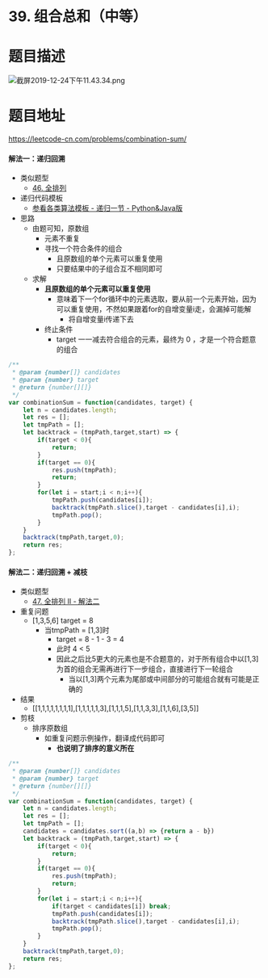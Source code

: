 # 39. 组合总和（中等）
# 题目描述
![截屏2019-12-24下午11.43.34.png](https://pic.leetcode-cn.com/6f0a5928e1af89ff035fb886aa58fa3d834684dd0f180d8985a0d5a3fd9763c0-%E6%88%AA%E5%B1%8F2019-12-24%E4%B8%8B%E5%8D%8811.43.34.png)
# 题目地址
<https://leetcode-cn.com/problems/combination-sum/>
#### 解法一：递归回溯
+ 类似题型
  + [46. 全排列](https://leetcode-cn.com/problems/permutations/solution/46-quan-pai-lie-by-alexer-660/)
+ 递归代码模板
  + [参看各类算法模板 - 递归一节 - Python&Java版](https://github.com/Alex660/Algorithms-and-data-structures/blob/master/theoreticalKnowledge/AlgorithmTemplate%E7%AE%97%E6%B3%95%E6%A8%A1%E6%9D%BF.md)
+ 思路
  + 由题可知，原数组
    + 元素不重复
    + 寻找一个符合条件的组合
      + 且原数组的单个元素可以重复使用
      + 只要结果中的子组合互不相同即可
  + 求解
    + **且原数组的单个元素可以重复使用**
      + 意味着下一个for循环中的元素选取，要从前一个元素开始，因为可以重复使用，不然如果跟着for的自增变量i走，会漏掉可能解
        + 将自增变量i传递下去
    + 终止条件
      + target 一一减去符合组合的元素，最终为 0 ，才是一个符合题意的组合
```javascript
/**
 * @param {number[]} candidates
 * @param {number} target
 * @return {number[][]}
 */
var combinationSum = function(candidates, target) {
    let n = candidates.length;
    let res = [];
    let tmpPath = [];
    let backtrack = (tmpPath,target,start) => {
        if(target < 0){
            return;
        }
        if(target == 0){
            res.push(tmpPath);
            return;
        }
        for(let i = start;i < n;i++){
            tmpPath.push(candidates[i]);
            backtrack(tmpPath.slice(),target - candidates[i],i);
            tmpPath.pop();
        }
    }
    backtrack(tmpPath,target,0);
    return res;
};
```
#### 解法二：递归回溯 + 减枝
+ 类似题型
  + [47. 全排列 II - 解法二](https://leetcode-cn.com/problems/permutations-ii/solution/47-quan-pai-lie-ii-by-alexer-660/)
+ 重复问题
  + [1,3,5,6] target = 8
    + 当tmpPath = [1,3]时
      + target = 8 - 1 - 3 = 4
      + 此时 4 < 5
      + 因此之后比5更大的元素也是不合题意的，对于所有组合中以[1,3]为首的组合无需再进行下一步组合，直接进行下一轮组合
        + 当以[1,3]两个元素为尾部或中间部分的可能组合就有可能是正确的
+ 结果        
  + [[1,1,1,1,1,1,1,1],[1,1,1,1,1,3],[1,1,1,5],[1,1,3,3],[1,1,6],[3,5]]
+ 剪枝
  + 排序原数组
    + 如重复问题示例操作，翻译成代码即可
      + **也说明了排序的意义所在**
```javascript
/**
 * @param {number[]} candidates
 * @param {number} target
 * @return {number[][]}
 */
var combinationSum = function(candidates, target) {
    let n = candidates.length;
    let res = [];
    let tmpPath = [];
    candidates = candidates.sort((a,b) => {return a - b})
    let backtrack = (tmpPath,target,start) => {
        if(target < 0){
            return;
        }
        if(target == 0){
            res.push(tmpPath);
            return;
        }
        for(let i = start;i < n;i++){
            if(target < candidates[i]) break;
            tmpPath.push(candidates[i]);
            backtrack(tmpPath.slice(),target - candidates[i],i);
            tmpPath.pop();
        }
    }
    backtrack(tmpPath,target,0);
    return res;
};
```